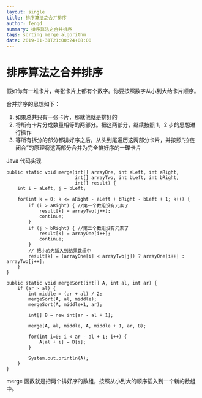 ```yaml
---
layout: single
title: 排序算法之合并排序
author: fengd
summary: 排序算法之合并排序
tags: sorting merge algorithm
date: 2019-01-31T21:00:24+08:00
---
```




# 排序算法之合并排序

假如你有一堆卡片，每张卡片上都有个数字。你要按照数字从小到大给卡片顺序。

合并排序的思想如下：

1.  如果总共只有一张卡片，那就他就是排好的
1.  将所有卡片分成数量相等的两部分。把这两部分，继续按照 1，2 步的思想进行操作
1.  等所有拆分的部分都排好序之后，从头到尾遍历这两部分卡片，并按照“拉链闭合”的原理将这两部分合并为完全排好序的一碟卡片

Java 代码实现

```
public static void merge(int[] arrayOne, int aLeft, int aRight,
                         int[] arrayTwo, int bLeft, int bRight,
                         int[] result) {
    int i = aLeft, j = bLeft;

    for(int k = 0; k <= aRight - aLeft + bRight - bLeft + 1; k++) {
        if (i > aRight) { //第一个数组没有元素了
            result[k] = arrayTwo[j++];
            continue;
        }
        if (j > bRight) { //第二个数组没有元素了
            result[k] = arrayOne[i++];
            continue;
        }
        // 把小的先插入到结果数组中
        result[k] = (arrayOne[i] < arrayTwo[j]) ? arrayOne[i++] : arrayTwo[j++];
    }
}

public static void mergeSort(int[] A, int al, int ar) {
    if (ar > al) {
        int middle = (ar + al) / 2;
        mergeSort(A, al, middle);
        mergeSort(A, middle+1, ar);

        int[] B = new int[ar - al + 1];

        merge(A, al, middle, A, middle + 1, ar, B);

        for(int i=0; i < ar - al + 1; i++) {
            A[al + i] = B[i];
        }

        System.out.println(A);
    }
}
```

merge 函数就是把两个排好序的数组，按照从小到大的顺序插入到一个新的数组中。

